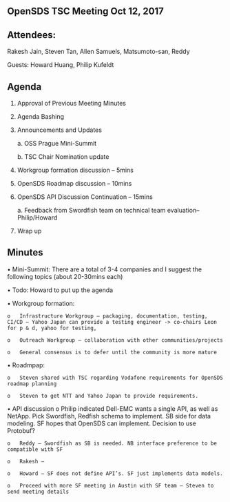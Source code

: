 ## OpenSDS TSC Meeting Oct 12, 2017 

## Attendees:
Rakesh Jain, Steven Tan, Allen Samuels, Matsumoto-san, Reddy

Guests: Howard Huang, Philip Kufeldt

## Agenda
1.	Approval of Previous Meeting Minutes
2.	Agenda Bashing
3.	Announcements and Updates

	a.	OSS Prague Mini-Summit
	
	b.	TSC Chair Nomination update
	
4.	Workgroup formation discussion – 5mins
5.	OpenSDS Roadmap discussion – 10mins
6.	OpenSDS API Discussion Continuation – 15mins 

	a.	Feedback from Swordfish team on technical team evaluation– Philip/Howard
	
7.	Wrap up



 
 

## Minutes

•	Mini-Summit: There are a total of 3-4 companies and I suggest the following topics (about 20-30mins each)

•	Todo: Howard to put up the agenda 

•	Workgroup formation:

	o	Infrastructure Workgroup – packaging, documentation, testing, CI/CD – Yahoo Japan can provide a testing engineer -> co-chairs Leon for p & d, yahoo for testing, 
	
	o	Outreach Workgroup – collaboration with other communities/projects
	
	o	General consensus is to defer until the community is more mature
	
•	Roadmpap:

	o	Steven shared with TSC regarding Vodafone requirements for OpenSDS roadmap planning
	
	o	Steven to get NTT and Yahoo Japan to provide requirements. 
	
•	API discussion
	o	Philip indicated Dell-EMC wants a single API, as well as NetApp. Pick Swordfish, Redfish schema to implement. SB side for data modeling. SF hopes that OpenSDS can implement. Decision to use Protobuf?
	
	o	Reddy – Swordfish as SB is needed. NB interface preference to be compatible with SF 
	
	o	Rakesh – 
	
	o	Howard – SF does not define API’s. SF just implements data models.
	
	o	Proceed with more SF meeting in Austin with SF team – Steven to send meeting details

 




